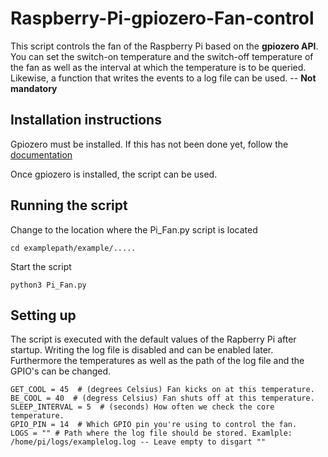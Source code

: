 # Raspberry-Pi-gpiozero-Fan-control

This script controls the fan of the Raspberry Pi based on the **gpiozero API**.
You can set the switch-on temperature and the switch-off temperature of the fan as well as the interval at which the temperature is to be queried.
Likewise, a function that writes the events to a log file can be used. -- **__Not mandatory__**

## Installation instructions

Gpiozero must be installed.
If this has not been done yet, follow the [documentation](https://gpiozero.readthedocs.io/en/stable/installing.html)

Once gpiozero is installed, the script can be used.

## Running the script

Change to the location where the Pi_Fan.py script is located
```
cd examplepath/example/.....
```
Start the script
```
python3 Pi_Fan.py
```

## Setting up

The script is executed with the default values of the Rapberry Pi after startup.
Writing the log file is disabled and can be enabled later.
Furthermore the temperatures as well as the path of the log file and the GPIO's can be changed.
```log
GET_COOL = 45  # (degrees Celsius) Fan kicks on at this temperature.
BE_COOL = 40  # (degress Celsius) Fan shuts off at this temperature.
SLEEP_INTERVAL = 5  # (seconds) How often we check the core temperature.
GPIO_PIN = 14  # Which GPIO pin you're using to control the fan.
LOGS = "" # Path where the log file should be stored. Examlple: /home/pi/logs/examplelog.log -- Leave empty to disgart ""
```
